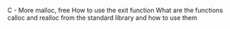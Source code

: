 C - More malloc, free
How to use the exit function What are the functions calloc and realloc from the standard library and how to use them
